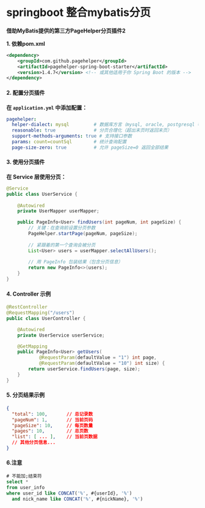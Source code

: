 # springboot 整合mybatis分页

**借助MyBatis提供的第三方PageHelper分页插件2**

**1. 依赖pom.xml**

```xml
<dependency>
    <groupId>com.github.pagehelper</groupId>
    <artifactId>pagehelper-spring-boot-starter</artifactId>
    <version>1.4.7</version> <!-- 或其他适用于你 Spring Boot 的版本 -->
</dependency>
```

#### 2. 配置分页插件

**在 `application.yml` 中添加配置：**

```yml
pagehelper:
  helper-dialect: mysql         # 数据库方言（mysql, oracle, postgresql 等）
  reasonable: true              # 分页合理化（超出末页时返回末页）
  support-methods-arguments: true # 支持接口参数
  params: count=countSql        # 统计查询配置
  page-size-zero: true          # 允许 pageSize=0 返回全部结果
```

#### 3. 使用分页插件

**在 Service 层使用分页：**

```java
@Service
public class UserService {
    
    @Autowired
    private UserMapper userMapper;

    public PageInfo<User> findUsers(int pageNum, int pageSize) {
        // 关键：在查询前设置分页参数
        PageHelper.startPage(pageNum, pageSize);
        
        // 紧跟着的第一个查询会被分页
        List<User> users = userMapper.selectAllUsers();
        
        // 用 PageInfo 包装结果（包含分页信息）
        return new PageInfo<>(users);
    }
}
```

#### 4. Controller 示例

```java
@RestController
@RequestMapping("/users")
public class UserController {

    @Autowired
    private UserService userService;

    @GetMapping
    public PageInfo<User> getUsers(
            @RequestParam(defaultValue = "1") int page, 
            @RequestParam(defaultValue = "10") int size) {
        return userService.findUsers(page, size);
    }
}
```

#### 5. 分页结果示例

```json
{
  "total": 100,       // 总记录数
  "pageNum": 1,       // 当前页码
  "pageSize": 10,     // 每页数量
  "pages": 10,        // 总页数
  "list": [ ... ],    // 当前页数据
  // 其他分页信息...
}
```

#### 6.注意 

```sql
# 不能加;结束符
select *
from user_info
where user_id like CONCAT('%', #{userId}, '%')
  and nick_name like CONCAT('%', #{nickName}, '%')
```



